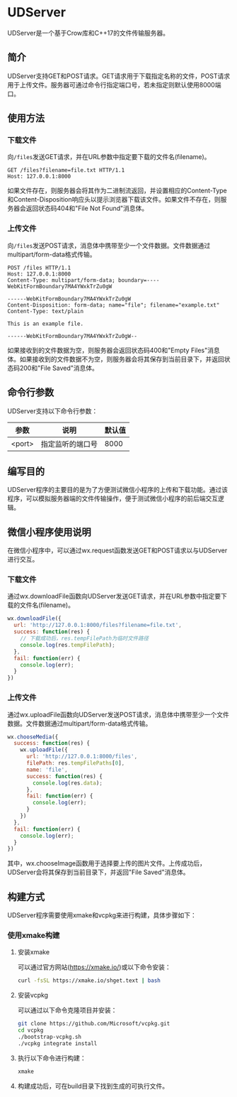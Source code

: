 # UDServer

UDServer是一个基于Crow库和C++17的文件传输服务器。

## 简介

UDServer支持GET和POST请求。GET请求用于下载指定名称的文件，POST请求用于上传文件。服务器可通过命令行指定端口号，若未指定则默认使用8000端口。

## 使用方法

### 下载文件

向`/files`发送GET请求，并在URL参数中指定要下载的文件名(filename)。

```http
GET /files?filename=file.txt HTTP/1.1
Host: 127.0.0.1:8000
```

如果文件存在，则服务器会将其作为二进制流返回，并设置相应的Content-Type和Content-Disposition响应头以提示浏览器下载该文件。如果文件不存在，则服务器会返回状态码404和"File Not Found"消息体。

### 上传文件

向`/files`发送POST请求，消息体中携带至少一个文件数据。文件数据通过multipart/form-data格式传输。

```http
POST /files HTTP/1.1
Host: 127.0.0.1:8000
Content-Type: multipart/form-data; boundary=----WebKitFormBoundary7MA4YWxkTrZu0gW

------WebKitFormBoundary7MA4YWxkTrZu0gW
Content-Disposition: form-data; name="file"; filename="example.txt"
Content-Type: text/plain

This is an example file.

------WebKitFormBoundary7MA4YWxkTrZu0gW--
```

如果接收到的文件数据为空，则服务器会返回状态码400和"Empty Files"消息体。如果接收到的文件数据不为空，则服务器会将其保存到当前目录下，并返回状态码200和"File Saved"消息体。

## 命令行参数

UDServer支持以下命令行参数：

| 参数 | 说明 | 默认值 |
| --- | --- | --- |
| \<port\> | 指定监听的端口号 | 8000 |
## 编写目的

UDServer程序的主要目的是为了方便测试微信小程序的上传和下载功能。通过该程序，可以模拟服务器端的文件传输操作，便于测试微信小程序的前后端交互逻辑。

## 微信小程序使用说明

在微信小程序中，可以通过wx.request函数发送GET和POST请求以与UDServer进行交互。

### 下载文件

通过wx.downloadFile函数向UDServer发送GET请求，并在URL参数中指定要下载的文件名(filename)。

```javascript
wx.downloadFile({
  url: 'http://127.0.0.1:8000/files?filename=file.txt',
  success: function(res) {
    // 下载成功后，res.tempFilePath为临时文件路径
    console.log(res.tempFilePath);
  },
  fail: function(err) {
    console.log(err);
  }
})
```

### 上传文件

通过wx.uploadFile函数向UDServer发送POST请求，消息体中携带至少一个文件数据。文件数据通过multipart/form-data格式传输。

```javascript
wx.chooseMedia({
  success: function(res) {
    wx.uploadFile({
      url: 'http://127.0.0.1:8000/files',
      filePath: res.tempFilePaths[0],
      name: 'file',
      success: function(res) {
        console.log(res.data);
      },
      fail: function(err) {
        console.log(err);
      }
    })
  },
  fail: function(err) {
    console.log(err);
  }
})
```

其中，wx.chooseImage函数用于选择要上传的图片文件。上传成功后，UDServer会将其保存到当前目录下，并返回"File Saved"消息体。

## 构建方式

UDServer程序需要使用xmake和vcpkg来进行构建，具体步骤如下：

### 使用xmake构建

1. 安装xmake

   可以通过官方网站(https://xmake.io/)或以下命令安装：

   ```bash
   curl -fsSL https://xmake.io/shget.text | bash
   ```
2. 安装vcpkg

   可以通过以下命令克隆项目并安装：

   ```bash
   git clone https://github.com/Microsoft/vcpkg.git
   cd vcpkg
   ./bootstrap-vcpkg.sh
   ./vcpkg integrate install
   ```
3. 执行以下命令进行构建：

   ```bash
   xmake
   ```

4. 构建成功后，可在build目录下找到生成的可执行文件。
